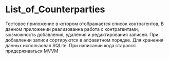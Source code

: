 # List_of_Counterparties
Тестовое приложение в котором отображается список контрагентов,
В данном приложении реализованна работа с контрагентами, ыозможность добавления, удаления и редактирования записей. При добавлении записи сортируются в алфавитном порядке.
Для хранения данных использовал SQLite.
При написании кода старался придерживаться MVVM

